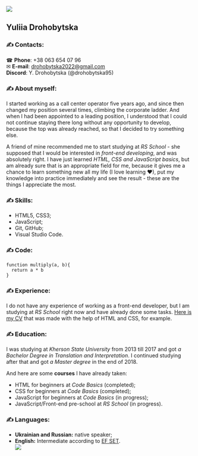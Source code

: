 ![](https://i.pinimg.com/564x/a8/87/c0/a887c0e722734dd04a33795218c783aa.jpg)
## Yuliia Drohobytska

### ✍ Contacts: ​
☎ **Phone**: +38 063 654 07 96\
✉ **E-mail**: drohobytska2022@gmail.com\
**Discord**: Y. Drohobytska (@drohobytska95)

### ✍ About myself:
I started working as a call center operator five years ago, and since then changed my position several times, climbing the corporate ladder. And when I had been appointed to a leading position, I understood that I could not continue staying there long without any opportunity to develop, because the top was already reached, so that I decided to try something else.

A friend of mine recommended me to start studying at *RS School* - she supposed that I would be interested in *front-end developing*, and was absolutely right. I have just learned *HTML, CSS and JavaScript basics*, but am already sure that is an appropriate field for me, because it gives me a chance to learn something new all my life (I love learning ♥), put my knowledge into practice immediately and see the result - these are the things I appreciate the most. 

### ✍ Skills:
* HTML5, CSS3;
* JavaScript;
* Git, GitHub;
* Visual Studio Code.

### ✍ Code:
```
function multiply(a, b){
  return a * b
}
```

### ✍ Experience:
I do not have any experience of working as a front-end developer, but I am studying at *RS School* right now and have already done some tasks.
[Here is my CV](https://www.pinterest.ru/pin/718464946812395964/) that was made with the help of HTML and CSS, for example.

### ✍ Education:
I was studying at *Kherson State University* from 2013 till 2017 and got *a Bachelor Degree in Translation and Interpretation*. I continued studying after that and got *a Master degree* in the end of 2018.

And here are some **courses** I have already taken:
* HTML for beginners at *Code Basics* (completed);
* CSS for beginners at *Code Basics* (completed);
* JavaScript for beginners at *Code Basics* (in progress);
* JavaScript/Front-end pre-school at *RS School* (in progress).

### ✍ Languages:
* **Ukrainian and Russian:** native speaker;
* **English:** Intermediate according to [EF SET](https://www.efset.org/ru).\
![](https://i.pinimg.com/564x/c8/b2/2e/c8b22e6b439aeacd44bd4fb14dc8b59d.jpg)